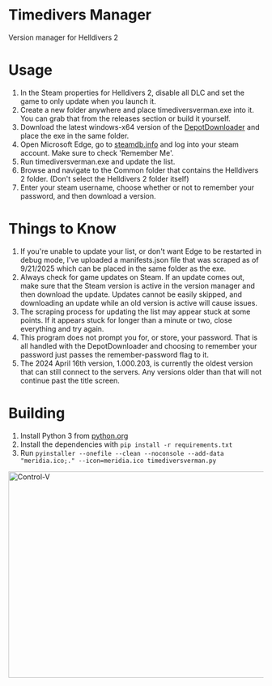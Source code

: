 # Timedivers Manager
Version manager for Helldivers 2

# Usage
1. In the Steam properties for Helldivers 2, disable all DLC and set the game to only update when you launch it.
2. Create a new folder anywhere and place timediversverman.exe into it. You can grab that from the releases section or build it yourself.
3. Download the latest windows-x64 version of the [DepotDownloader](https://github.com/SteamRE/DepotDownloader/releases) and place the exe in the same folder.
4. Open Microsoft Edge, go to [steamdb.info](https://steamdb.info) and log into your steam account. Make sure to check 'Remember Me'.
5. Run timediversverman.exe and update the list.
6. Browse and navigate to the Common folder that contains the Helldivers 2 folder. (Don't select the Helldivers 2 folder itself)
7. Enter your steam username, choose whether or not to remember your password, and then download a version.

# Things to Know
1. If you're unable to update your list, or don't want Edge to be restarted in debug mode, I've uploaded a manifests.json file that was scraped as of 9/21/2025 which can be placed in the same folder as the exe.
2. Always check for game updates on Steam. If an update comes out, make sure that the Steam version is active in the version manager and then download the update. Updates cannot be easily skipped, and downloading an update while an old version is active will cause issues.
3. The scraping process for updating the list may appear stuck at some points. If it appears stuck for longer than a minute or two, close everything and try again.
4. This program does not prompt you for, or store, your password. That is all handled with the DepotDownloader and choosing to remember your password just passes the remember-password flag to it.
5. The 2024 April 16th version, 1.000.203, is currently the oldest version that can still connect to the servers. Any versions older than that will not continue past the title screen.

# Building
1. Install Python 3 from [python.org](https://python.org)
2. Install the dependencies with `pip install -r requirements.txt`
3. Run `pyinstaller --onefile --clean --noconsole --add-data "meridia.ico;." --icon=meridia.ico timediversverman.py`

<img width="525" height="407" alt="Control-V" src="https://i.imgur.com/pyFDqow.png"/>
